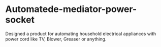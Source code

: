 # Automatede-mediator-power-socket
Designed a product for automating household electrical appliances with power cord like TV, Blower, Greaser or anything. 
